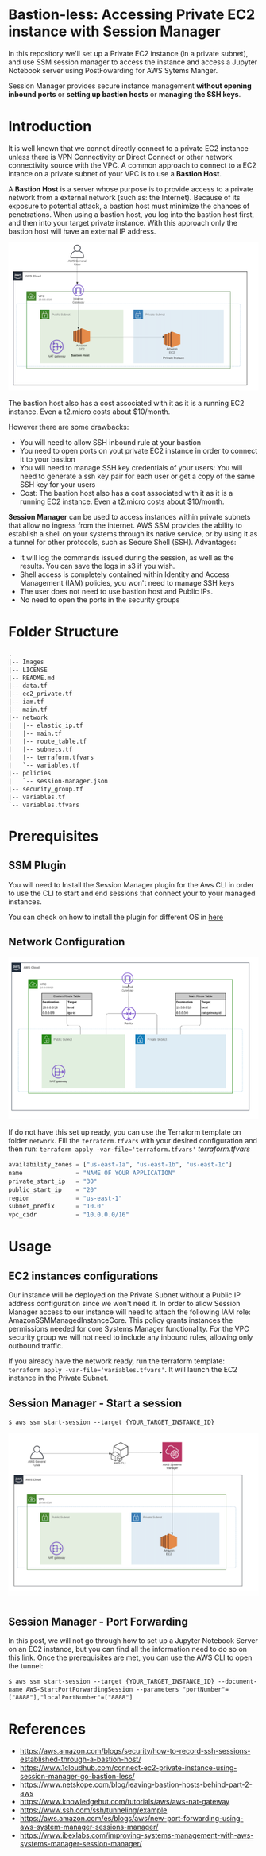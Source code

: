 # Bastion-less: Accessing Private EC2 instance with Session Manager

In this repository we'll set up a Private EC2 instance (in a private subnet), and use SSM session manager to access the instance and access a Jupyter Notebook server using PostFowarding for AWS Sytems Manger.

Session Manager provides secure instance management **without opening inbound ports** or **setting up bastion hosts** or **managing the SSH keys**.

# Introduction

It is well known that we connot directly connect to a private EC2 instance unless there is VPN Connectivity or Direct Connect or other network connectivity source with the VPC. A common approach to connect to a EC2 intance on a private subnet of your VPC is to use a **Bastion Host**.

A **Bastion Host** is a server whose purpose is to provide access to a private network from a external network (such as: the Internet). Because of its exposure to potential attack, a bastion host must minimize the chances of penetrations. When using a bastion host, you log into the bastion host first, and then into your target private instance. With this approach only the bastion host will have an external IP address.

![BastionHost](Images/BastionHost.png)

The bastion host also has a cost associated with it as it is a running EC2 instance. Even a t2.micro costs about $10/month.

However there are some drawbacks:

- You will need to allow SSH inbound rule at your bastion
- You need to open ports on yout private EC2 instance in order to connect it to your bastion
- You will need to manage SSH key credentials of your users: You will need to generate a ssh key pair for each user or get a copy of the same SSH key for your users
- Cost: The bastion host also has a cost associated with it as it is a running EC2 instance. Even a t2.micro costs about $10/month.

**Session Manager** can be used to access instances within private subnets that allow no ingress from the internet. AWS SSM provides the ability to establish a shell on your systems through its native service, or by using it as a tunnel for other protocols, such as Secure Shell (SSH). Advantages:

- It will log the commands issued during the session, as well as the results. You can save the logs in s3 if you wish.
- Shell access is completely contained within Identity and Access Management (IAM) policies, you won't need to manage SSH keys
- The user does not need to use bastion host and Public IPs.
- No need to open the ports in the security groups

# Folder Structure
```
.
|-- Images
|-- LICENSE
|-- README.md
|-- data.tf
|-- ec2_private.tf
|-- iam.tf
|-- main.tf
|-- network
|   |-- elastic_ip.tf
|   |-- main.tf
|   |-- route_table.tf
|   |-- subnets.tf
|   |-- terraform.tfvars
|   `-- variables.tf
|-- policies
|   `-- session-manager.json
|-- security_group.tf
|-- variables.tf
`-- variables.tfvars
```
# Prerequisites

## SSM Plugin
You will need to Install the Session Manager plugin for the Aws CLI in order to use the CLI to start and end sessions that connect your to your managed instances.

You can check on how to install the plugin for different OS in [here](https://docs.aws.amazon.com/systems-manager/latest/userguide/session-manager-working-with-install-plugin.html)

## Network Configuration

![Network](Images/Network.png)

If do not have this set up ready, you can use the Terraform template on folder `network`.
Fill the `terraform.tfvars` with your desired configuration and then run: `terraform apply -var-file='terraform.tfvars'`
*terraform.tfvars*
```terraform
availability_zones = ["us-east-1a", "us-east-1b", "us-east-1c"]
name               = "NAME OF YOUR APPLICATION"
private_start_ip   = "30"
public_start_ip    = "20"
region             = "us-east-1"
subnet_prefix      = "10.0"
vpc_cidr           = "10.0.0.0/16"
```

# Usage

## EC2 instances configurations

Our instance will be deployed on the Private Subnet without a Public IP address configuration since we won't need it.
In order to allow Session Manager access to our instance will need to attach the following IAM role: AmazonSSMManagedInstanceCore. This policy grants instances the permissions needed for core Systems Manager functionality.
For the VPC security group we will not need to include any inbound rules, allowing only outbound traffic.

If you already have the network ready, run the terraform template: `terraform apply -var-file='variables.tfvars'`. It will launch the EC2 instance in the Private Subnet.

## Session Manager - Start a session

```
$ aws ssm start-session --target {YOUR_TARGET_INSTANCE_ID}
```
![SessionManger](Images/SessionManager.png)

## Session Manager - Port Forwarding
In this post, we will not go through how to set up a Jupyter Notebook Server on an EC2 instance, but you can find all the information need to do so on this [link](https://www.dataplyr.com/blog/2017/04/22/aws-post/).
Once the prerequisites are met, you can use the AWS CLI to open the tunnel:
```
$ aws ssm start-session --target {YOUR_TARGET_INSTANCE_ID} --document-name AWS-StartPortForwardingSession --parameters "portNumber"=["8888"],"localPortNumber"=["8888"]
```

# References
- https://aws.amazon.com/blogs/security/how-to-record-ssh-sessions-established-through-a-bastion-host/
- https://www.1cloudhub.com/connect-ec2-private-instance-using-session-manager-go-bastion-less/
- https://www.netskope.com/blog/leaving-bastion-hosts-behind-part-2-aws
- https://www.knowledgehut.com/tutorials/aws/aws-nat-gateway
- https://www.ssh.com/ssh/tunneling/example
- https://aws.amazon.com/es/blogs/aws/new-port-forwarding-using-aws-system-manager-sessions-manager/
- https://www.ibexlabs.com/improving-systems-management-with-aws-systems-manager-session-manager/
